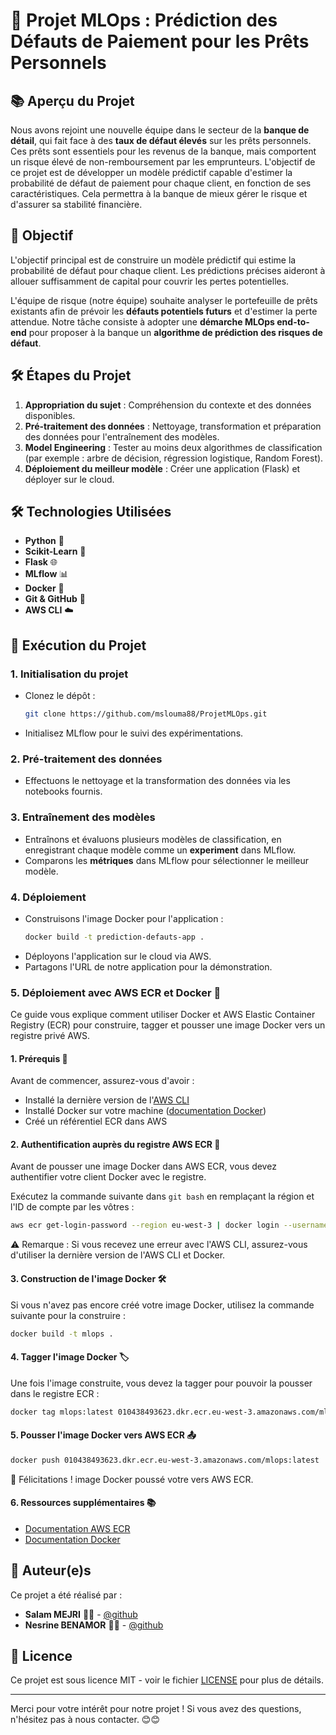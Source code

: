# 🚀 Projet MLOps : Prédiction des Défauts de Paiement pour les Prêts Personnels

## 📚 Aperçu du Projet

Nous avons rejoint une nouvelle équipe dans le secteur de la **banque de détail**, qui fait face à des **taux de défaut élevés** sur les prêts personnels. Ces prêts sont essentiels pour les revenus de la banque, mais comportent un risque élevé de non-remboursement par les emprunteurs. L'objectif de ce projet est de développer un modèle prédictif capable d'estimer la probabilité de défaut de paiement pour chaque client, en fonction de ses caractéristiques. Cela permettra à la banque de mieux gérer le risque et d'assurer sa stabilité financière.


## 🎯 Objectif
L'objectif principal est de construire un modèle prédictif qui estime la probabilité de défaut pour chaque client. Les prédictions précises aideront à allouer suffisamment de capital pour couvrir les pertes potentielles.

L'équipe de risque (notre équipe) souhaite analyser le portefeuille de prêts existants afin de prévoir les **défauts potentiels futurs** et d'estimer la perte attendue. Notre tâche consiste à adopter une **démarche MLOps end-to-end** pour proposer à la banque un **algorithme de prédiction des risques de défaut**.

## 🛠️ Étapes du Projet

1. **Appropriation du sujet** : Compréhension du contexte et des données disponibles.
2. **Pré-traitement des données** : Nettoyage, transformation et préparation des données pour l'entraînement des modèles.
3. **Model Engineering** : Tester au moins deux algorithmes de classification (par exemple : arbre de décision, régression logistique, Random Forest).
4. **Déploiement du meilleur modèle** : Créer une application (Flask) et déployer sur le cloud.

## 🛠️ Technologies Utilisées

- **Python** 🐍
- **Scikit-Learn** 🧠
- **Flask** 🌐
- **MLflow** 📊
- **Docker** 🐳
- **Git & GitHub** 🔄
- **AWS CLI** ☁️

## 🚀 Exécution du Projet

### 1. Initialisation du projet
- Clonez le dépôt :
    ```bash
    git clone https://github.com/mslouma88/ProjetMLOps.git
    ```
- Initialisez MLflow pour le suivi des expérimentations.

### 2. Pré-traitement des données
- Effectuons le nettoyage et la transformation des données via les notebooks fournis.

### 3. Entraînement des modèles
- Entraînons et évaluons plusieurs modèles de classification, en enregistrant chaque modèle comme un **experiment** dans MLflow.
- Comparons les **métriques** dans MLflow pour sélectionner le meilleur modèle.

### 4. Déploiement
- Construisons l'image Docker pour l'application :
    ```bash
    docker build -t prediction-defauts-app .
    ```
- Déployons l'application sur le cloud via AWS.
- Partagons l'URL de notre application pour la démonstration.

### 5. Déploiement avec AWS ECR et Docker 🚀

Ce guide vous explique comment utiliser Docker et AWS Elastic Container Registry (ECR) pour construire, tagger et pousser une image Docker vers un registre privé AWS.

#### 1. Prérequis 📝
Avant de commencer, assurez-vous d'avoir :
- Installé la dernière version de l'[AWS CLI](https://docs.aws.amazon.com/cli/latest/userguide/install-cliv2.html)
- Installé Docker sur votre machine ([documentation Docker](https://docs.docker.com/get-docker/))
- Créé un référentiel ECR dans AWS

#### 2. Authentification auprès du registre AWS ECR 🔐
Avant de pousser une image Docker dans AWS ECR, vous devez authentifier votre client Docker avec le registre.

Exécutez la commande suivante dans `git bash` en remplaçant la région et l'ID de compte par les vôtres :

```bash
aws ecr get-login-password --region eu-west-3 | docker login --username AWS --password-stdin 010438493623.dkr.ecr.eu-west-3.amazonaws.com
```
⚠️ Remarque : Si vous recevez une erreur avec l'AWS CLI, assurez-vous d'utiliser la dernière version de l'AWS CLI et Docker.

#### 3. Construction de l'image Docker 🛠️

Si vous n'avez pas encore créé votre image Docker, utilisez la commande suivante pour la construire :

```bash
docker build -t mlops .
```

#### 4. Tagger l'image Docker 🏷️

Une fois l'image construite, vous devez la tagger pour pouvoir la pousser dans le registre ECR :

```bash
docker tag mlops:latest 010438493623.dkr.ecr.eu-west-3.amazonaws.com/mlops:latest
```
#### 5. Pousser l'image Docker vers AWS ECR 📤

```bash
docker push 010438493623.dkr.ecr.eu-west-3.amazonaws.com/mlops:latest
```
🎉 Félicitations ! image Docker poussé votre  vers AWS ECR.

#### 6. Ressources supplémentaires 📚

- [Documentation AWS ECR](https://docs.aws.amazon.com/fr_fr/AmazonECR/latest/userguide/what-is-ecr.html)
- [Documentation Docker](https://docs.docker.com/get-started/)

## 👥 Auteur(e)s

Ce projet a été réalisé par :

- **Salam MEJRI** 🧑‍💻 - [@github](https://github.com/mslouma88) 
- **Nesrine BENAMOR** 🧑‍💻 - [@github](https://github.com/Nes890)


## 📄 Licence

Ce projet est sous licence MIT - voir le fichier [LICENSE](LICENSE) pour plus de détails.

---

Merci pour votre intérêt pour notre projet ! Si vous avez des questions, n'hésitez pas à nous contacter. 😊😊